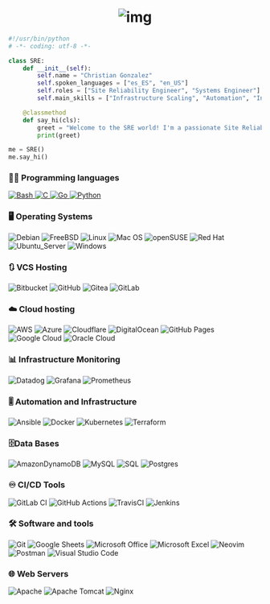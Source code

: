 <h1 align="center">
<a>
    <img src="https://readme-typing-svg.herokuapp.com/?lines=Hello,+There!+👋;I'm+Christian+Gonzalez;Nice+to+meet+you!&color=00FF00&center=true&size=30" alt="img">
  </a>
</h1>

````python
#!/usr/bin/python
# -*- coding: utf-8 -*-

class SRE:
    def __init__(self):
        self.name = "Christian Gonzalez"
        self.spoken_languages = ["es_ES", "en_US"]
        self.roles = ["Site Reliability Engineer", "Systems Engineer"]
        self.main_skills = ["Infrastructure Scaling", "Automation", "Incident Management"]

    @classmethod
    def say_hi(cls):
        greet = "Welcome to the SRE world! I'm a passionate Site Reliability Engineer committed to ensuring the reliability and stability of systems."
        print(greet)

me = SRE()
me.say_hi()
````

### 👨‍💻 Programming languages<br>
<p>
    <a href="https://github.com/search?q=user%3AChristianGonzal3z++language%3Abash&type=code"><img alt="Bash" src="https://img.shields.io/badge/Bash-121011.svg?logo=gnu-bash&logoColor=white">
    <a href="https://github.com/search?q=user%3AChristianGonzal3z++language%3AC&type=code"><img alt="C" src="https://img.shields.io/badge/c-%2300599C.svg?style=flat&logo=c&logoColor=white">
    <a href="https://github.com/search?q=user%3AChristianGonzal3z+language%3AGo+&type=code"><img alt="Go" src="https://img.shields.io/badge/Go-%2300ADD8.svg?style=flat&logo=go&logoColor=white">
    <a href="https://github.com/search?q=user%3AChristianGonzal3z++language%3Apython&type=code"><img alt="Python" src="https://img.shields.io/badge/Python-14354C.svg?logo=python&logoColor=white"></a>
</p>

### 🖥️ Operating Systems<br>
![Debian](https://img.shields.io/badge/-Debian-informational?style=flat&logo=debian&logoColor=white&color=A81D33)
![FreeBSD](https://img.shields.io/badge/-FreeBSD-%23870000?style=flat&logo=freebsd&logoColor=white)
![Linux](https://img.shields.io/badge/-Linux-informational?style=flat&logo=linux&logoColor=white&color=FCC624)
![Mac OS](https://img.shields.io/badge/-Mac_OS-informational?style=flat&logo=macos&logoColor=white&color=000000)
![openSUSE](https://img.shields.io/badge/openSUSE-%2364B345?style=flat&logo=openSUSE&logoColor=white)
![Red Hat](https://img.shields.io/badge/Red%20Hat-EE0000?style=flat&logo=redhat&logoColor=white)
![Ubuntu_Server](https://img.shields.io/badge/Ubuntu_Server-E95420?style=flat&logo=ubuntu&logoColor=white)
![Windows](https://img.shields.io/badge/-Windows-informational?style=flat&logo=windows&logoColor=white&color=0078D6)
<br>

### 🔃 VCS Hosting<br>
![Bitbucket](https://img.shields.io/badge/Bitbucket-%230047B3.svg?style=flat&logo=Bitbucket&logoColor=white)
![GitHub](https://img.shields.io/badge/Github-%23121011.svg?style=flat&logo=github&logoColor=white)
![Gitea](https://img.shields.io/badge/Gitea-34495E?style=flat&logo=gitea&logoColor=5D9425)
![GitLab](https://img.shields.io/badge/Gitlab-%23181717.svg?style=flat&logo=gitlab&logoColor=white)
<br>

### ☁️ Cloud hosting<br>
![AWS](https://img.shields.io/badge/AWS-%23FF9900.svg?style=flat&logo=amazon-aws&logoColor=white)
![Azure](https://img.shields.io/badge/Azure-%230072C6.svg?style=flat&logo=microsoftazure&logoColor=white)
![Cloudflare](https://img.shields.io/badge/Cloudflare-F38020?style=flat&logo=Cloudflare&logoColor=white)
![DigitalOcean](https://img.shields.io/badge/DigitalOcean-%230167ff.svg?style=flat&logo=digitalOcean&logoColor=white)
![GitHub Pages](https://img.shields.io/badge/GitHub%20Pages-327FC7.svg?logo=github&logoColor=white)
![Google Cloud](https://img.shields.io/badge/GoogleCloud-%234285F4.svg?style=flat&logo=google-cloud&logoColor=white)
![Oracle Cloud](https://img.shields.io/badge/Oracle_Cloud-F80000?style=flat&logo=oracle&logoColor=white)
<br>

### 📊 Infrastructure Monitoring<br>
![Datadog](https://img.shields.io/badge/Datadog-%23632CA6.svg?style=flat&logo=datadog&logoColor=white)
![Grafana](https://img.shields.io/badge/Grafana-%23F46800.svg?style=flat&logo=grafana&logoColor=white)
![Prometheus](https://img.shields.io/badge/Prometheus-E6522C?style=flat&logo=Prometheus&logoColor=white)
<br>

### 🎚️ Automation and Infrastructure<br>
![Ansible](https://img.shields.io/badge/Ansible-%231A1918.svg?style=flat&logo=ansible&logoColor=white)
![Docker](https://img.shields.io/badge/Docker-%230db7ed.svg?style=flat&logo=docker&logoColor=white)
![Kubernetes](https://img.shields.io/badge/Kubernetes-%23326ce5.svg?style=flat&logo=kubernetes&logoColor=white)
![Terraform](https://img.shields.io/badge/Terraform-%235835CC.svg?style=flat&logo=terraform&logoColor=white)
<br>

### 🗄️Data Bases<br>
![AmazonDynamoDB](https://img.shields.io/badge/Amazon%20DynamoDB-4053D6?style=flat&logo=Amazon%20DynamoDB&logoColor=white)
![MySQL](https://img.shields.io/badge/MySQL-00f.svg?logo=mysql&logoColor=white)
![SQL](https://custom-icon-badges.herokuapp.com/badge/SQL-025E8C.svg?logo=database&logoColor=white)
![Postgres](https://img.shields.io/badge/Postgres-%23316192.svg?style=flat&logo=postgresql&logoColor=white)
<br>

### ♾️ CI/CD Tools<br>
![GitLab CI](https://img.shields.io/badge/Gitlab%20CI-%23181717.svg?style=flat&logo=gitlab&logoColor=white)
![GitHub Actions](https://img.shields.io/badge/GitHub%20Actions-2671E5.svg?logo=github%20actions&logoColor=white)
![TravisCI](https://img.shields.io/badge/Travis%20CI-%232B2F33.svg?style=flat&logo=travis&logoColor=white)
![Jenkins](https://img.shields.io/badge/Jenkins-%232C5263.svg?style=flat&logo=jenkins&logoColor=white)
<br>

### 🛠️ Software and tools<br>
![Git](https://img.shields.io/badge/Git-F05033.svg?logo=git&logoColor=white)
![Google Sheets](https://img.shields.io/badge/Google%20Sheets-34A853.svg?logo=google%20sheets&logoColor=white)
![Microsoft Office](https://img.shields.io/badge/Microsoft_Office_365-D83B01?style=flat=microsoft-office&logoColor=white)
![Microsoft Excel](https://img.shields.io/badge/Microsoft_Excel-217346?style=flat&logo=microsoft-excel&logoColor=white)
![Neovim](https://img.shields.io/badge/NeoVim-%2357A143.svg?&style=flat&logo=neovim&logoColor=white)
![Postman](https://img.shields.io/badge/Postman-FF6C37?logo=postman&logoColor=white)
![Visual Studio Code](https://img.shields.io/badge/Visual%20Studio%20Code-0078d7.svg?style=flat&logo=visual-studio-code&logoColor=white)
<br>

### 🌐 Web Servers<br>
![Apache](https://img.shields.io/badge/Apache-%23D42029.svg?style=flat&logo=apache&logoColor=white)
![Apache Tomcat](https://img.shields.io/badge/Apache%20tomcat-%23F8DC75.svg?style=flat&logo=Apache-tomcat&logoColor=black)
![Nginx](https://img.shields.io/badge/Nginx-%23009639.svg?style=flat&logo=nginx&logoColor=white)
<br>

